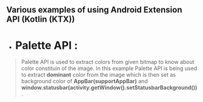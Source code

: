 ## Various examples of using Android Extension API (Kotlin (KTX))
- # Palette API :
 > Palette API is used to extract colors from given bitmap to know about color constituin of the image.
      In this example Palette API is being used to extract **dominant** color from the image which is then set as background
      color of **AppBar(supportAppBar)** and **window.statusbar(activity.getWindow().setStatusbarBackground())**.

